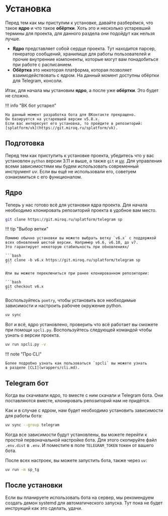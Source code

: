 # Установка

Перед тем как мы приступим к установке, давайте разберёмся, что такое
**ядро** и что такое **обёртки**.
Хоть это и несколько устаревший термины для проекта, для данного
раздела они подойдут как нельзя лучше.

- **Ядро** представляет собой сердце проекта. Тут находится парсер,
  генератор сообщений, хранилище для работы пользователей и прочие
  внутренние компоненты, которые могут вам понадобиться при работе
  с расписанием.
- **Обёртка** это некоторая платформа, которая позволяет
  взаимодействовать с ядром. На данный момент доступны обёртки для
  Telegram, консоли.

Итак, для начала мы установим **ядро**, а после уже **обёртки**.
Это будет не сложно.

!!! info "ВК бот устарел"

    На данный момент разработка бота для ВКонтакте прекращено.
    Он базируется на устаревшей версии v5.8.x.
    Если вас интересует его установка, то пройдите в репозиторий:
    [splatform/vk](https://git.miroq.ru/splatform/vk).

## Подготовка

Перед тем как приступить к установке проекта, убедитесь что у вас
установлен `python` версии 3.11 и выше, а также `git` и
[uv](https://docs.astral.sh/uv).
Для управления всеми зависимостями мы будем использовать современный
инструмент _uv_.
Если вы ещё не использовали его, советуем ознакомиться с его
функционалом.

## Ядро

Теперь у нас готово всё для установки ядра проекта.
Для начала необходимо клонировать репозиторий проекта в удобное вам место.

```bash
git clone https://git.miroq.ru/splatform/telegram sp
```

!!! tip "Выбор ветки"

    Помимо обычно установки вы можете выбрать ветку `v6.x` с поддержкой
    всех обновлений шестой версии. Например v6.6, v6.10, до v7.
    Это гарантирует некоторую стабильность при обновлениях/

    ```bash
    git clone -b v6.x https://git.miroq.ru/splatform/telegram sp
    ```

    Или вы можете переключиться при ранее клонированном репозитории:

    ```bash
    git checkout v6.x
    ```

Воспользуйтесь `poetry`, чтобы установить все необходимые зависимости
и настроить рабочее окружение python.

```bash
uv sync
```

Вот и всё, ядро установлено, проверить что всё работает вы сможете
при помощи `spcli.py`.
Воспользуйтесь следующей командой чтобы узнать о версии проекта.

```bash
uv run spcli.py -v
```

!!! note "Про CLI"

    Более подробно узнать как пользоваться `spcli` вы можете узнать
    в разделе [CLI](wrappers/cli.md).

## Telegram бот

Когда вы скачивали ядро, то вместе с ним скачали и Telegram бота.
Они поставляются вместе, клонировать репозиторий нам не придётся.

Как и в случае с ядром, нам будет необходимо установить зависимости
для работы бота:

```bash
uv sync --group telegram
```

Когда все зависимости будут установлены, вы можете перейти к простой
первоначальной настройке бота.
Для этого скопируйте файл `.env.dist` в `.env`.
И поместите в поле `TELEGRAM_TOKEN` токен от вашего бота.

После всех настроек, вы можете запустить бота, также через `uv`:

```bash
uv run -m sp_tg
```

## После установки

Если вы планируете использовать бота на сервер, мы рекомендуем
создать демон systemd для автоматического запуска.
Тут пока не будет инструкций как это сделать, удачи.
